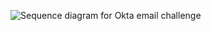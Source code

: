 
<div class="common-image-format">

![Sequence diagram for Okta email challenge](/img/authenticators/java-authenticators-email-challenge-with-magic-link-flow-diagram.png)

</div>
